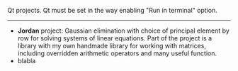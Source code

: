 Qt projects. Qt must be set in the way enabling "Run in terminal" option. 
___________________
- **Jordan** project: Gaussian elimination with choice of principal element by row for solving systems of linear equations. Part of the project is a library with my own handmade library for working with matrices, including overridden arithmetic operators and many useful function.
- blabla
